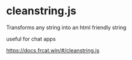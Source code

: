 # cleanstring.js

Transforms any string into an html friendly string

useful for chat apps

https://docs.frcat.win/#/cleanstring.js
